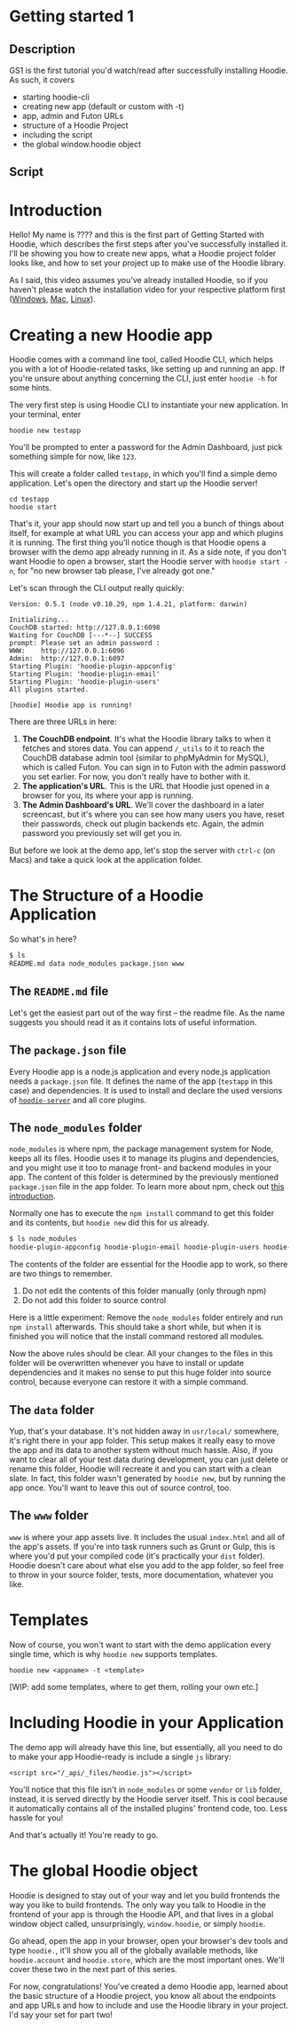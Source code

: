 # Getting started 1

## Description

GS1 is the first tutorial you'd watch/read after successfully installing Hoodie. As such, it covers

- starting hoodie-cli
- creating new app (default or custom with -t)
- app, admin and Futon URLs
- structure of a Hoodie Project
- including the script
- the global window.hoodie object

## Script

# Introduction

Hello! My name is ???? and this is the first part of Getting Started with Hoodie, which describes the first steps after you've successfully installed it. I'll be showing you how to create new apps, what a Hoodie project folder looks like, and how to set your project up to make use of the Hoodie library.

As I said, this video assumes you've already installed Hoodie, so if you haven't please watch the installation video for your respective platform first ([Windows](#), [Mac](#), [Linux](#)).

# Creating a new Hoodie app

Hoodie comes with a command line tool, called Hoodie CLI, which helps you with a lot of Hoodie-related tasks, like setting up and running an app. If you're unsure about anything concerning the CLI, just enter `hoodie -h` for some hints.

The very first step is using Hoodie CLI to instantiate your new application. In your terminal, enter

`hoodie new testapp`

You'll be prompted to enter a password for the Admin Dashboard, just pick something simple for now, like `123`.

This will create a folder called `testapp`, in which you'll find a simple demo application. Let's open the directory and start up the Hoodie server!

```
cd testapp
hoodie start
```

That's it, your app should now start up and tell you a bunch of things about itself, for example at what URL you can access your app and which plugins it is running. The first thing you'll notice though is that Hoodie opens a browser with the demo app already running in it. As a side note, if you don't want Hoodie to open a browser, start the Hoodie server with `hoodie start -n`, for "no new browser tab please, I've already got one."

Let's scan through the CLI output really quickly:

    Version: 0.5.1 (node v0.10.29, npm 1.4.21, platform: darwin)

    Initializing...
    CouchDB started: http://127.0.0.1:6098
    Waiting for CouchDB [---*--] SUCCESS
    prompt: Please set an admin password :
    WWW:    http://127.0.0.1:6096
    Admin:  http://127.0.0.1:6097
    Starting Plugin: 'hoodie-plugin-appconfig'
    Starting Plugin: 'hoodie-plugin-email'
    Starting Plugin: 'hoodie-plugin-users'
    All plugins started.

    [hoodie] Hoodie app is running!

There are three URLs in here:

1. __The CouchDB endpoint__. It's what the Hoodie library talks to when it fetches and stores data. You can append `/_utils` to it to reach the CouchDB database admin tool (similar to phpMyAdmin for MySQL), which is called Futon. You can sign in to Futon with the admin password you set earlier. For now, you don't really have to bother with it.
2. __The application's URL__. This is the URL that Hoodie just opened in a browser for you, its where your app is running.
3. __The Admin Dashboard's URL__. We'll cover the dashboard in a later screencast, but it's where you can see how many users you have, reset their passwords, check out plugin backends etc. Again, the admin password you previously set will get you in.

But before we look at the demo app, let's stop the server with `ctrl-c` (on Macs) and take a quick look at the application folder.

# The Structure of a Hoodie Application

So what's in here?

```bash
$ ls
README.md data node_modules package.json www
```

## The `README.md` file

Let's get the easiest part out of the way first – the readme file.
As the name suggests you should read it as it contains lots of useful information.

## The `package.json` file

Every Hoodie app is a node.js application and every node.js application needs a `package.json` file. It defines the name of the app (`testapp` in this case) and dependencies. It is used to install and declare the used versions of [`hoodie-server`](https://github.com/hoodiehq/hoodie-server) and all core plugins.

## The `node_modules` folder

`node_modules` is where npm, the package management system for Node, keeps all its files. Hoodie uses it to manage its plugins and dependencies, and you might use it too to manage front- and backend modules in your app. The content of this folder is determined by the previously mentioned `package.json` file in the app folder. To learn more about npm, check out [this introduction](#).

Normally one has to execute the `npm install` command to get this folder and its contents, but `hoodie new` did this for us already.

```bash
$ ls node_modules
hoodie-plugin-appconfig hoodie-plugin-email hoodie-plugin-users hoodie-server
```

The contents of the folder are essential for the Hoodie app to work, so there are two things to remember.

1. Do not edit the contents of this folder manually (only through npm)
2. Do not add this folder to source control

Here is a little experiment: Remove the `node_modules` folder entirely and run `npm install` afterwards. This should take a short while, but when it is finished you will notice that the install command restored all modules.

Now the above rules should be clear. All your changes to the files in this folder will be overwritten whenever you have to install or update dependencies and it makes no sense to put this huge folder into source control, because everyone can restore it with a simple command.

## The `data` folder

Yup, that's your database. It's not hidden away in `usr/local/` somewhere, it's right there in your app folder. This setup makes it really easy to move the app and its data to another system without much hassle. Also, if you want to clear all of your test data during development, you can just delete or rename this folder, Hoodie will recreate it and you can start with a clean slate. In fact, this folder wasn't generated by `hoodie new`, but by running the app once. You'll want to leave this out of source control, too.

## The `www` folder

`www` is where your app assets live. It includes the usual `index.html` and all of the app's assets. If you're into task runners such as Grunt or Gulp, this is where you'd put your compiled code (it's practically your `dist` folder). Hoodie doesn't care about what else you add to the app folder, so feel free to throw in your source folder, tests, more documentation, whatever you like.

# Templates

Now of course, you won't want to start with the demo application every single time, which is why `hoodie new` supports templates.

`hoodie new <appname> -t <template>`

[WIP: add some templates, where to get them, rolling your own etc.]

# Including Hoodie in your Application

The demo app will already have this line, but essentially, all you need to do to make your app Hoodie-ready is include a single `js` library:

    <script src="/_api/_files/hoodie.js"></script>

You'll notice that this file isn't in `node_modules` or some `vendor` or `lib` folder, instead, it is served directly by the Hoodie server itself. This is cool because it automatically contains all of the installed plugins' frontend code, too. Less hassle for you!

And that's actually it! You're ready to go.

# The global Hoodie object

Hoodie is designed to stay out of your way and let you build frontends the way you like to build frontends. The only way you talk to Hoodie in the frontend of your app is through the Hoodie API, and that lives in a global window object called, unsurprisingly, `window.hoodie`, or simply `hoodie`.

Go ahead, open the app in your browser, open your browser's dev tools and type `hoodie.`, it'll show you all of the globally available methods, like `hoodie.account` and `hoodie.store`, which are the most important ones. We'll cover these two in the next part of this series.

For now, congratulations! You've created a demo Hoodie app, learned about the basic structure of a Hoodie project, you know all about the endpoints and app URLs and how to include and use the Hoodie library in your project. I'd say your set for part two!





